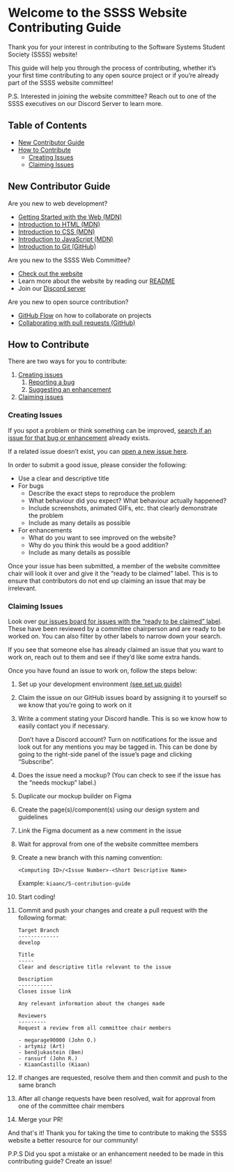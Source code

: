 # Welcome to the SSSS Website Contributing Guide
Thank you for your interest in contributing to the Software Systems Student Society (SSSS) website! 

This guide will help you through the process of contributing, whether it’s your first time contributing to any open source project or if you’re already part of the SSSS website committee! 

P.S. Interested in joining the website committee? Reach out to one of the SSSS executives on our Discord Server to learn more.

## Table of Contents
- [New Contributor Guide](#new-contributor-guide)
- [How to Contribute](#how-to-contribute)
  - [Creating Issues](#creating-issues)
  - [Claiming Issues](#claiming-issues)

## New Contributor Guide
Are you new to web development?
- [Getting Started with the Web (MDN)](https://developer.mozilla.org/en-US/docs/Learn/Getting_started_with_the_web)
- [Introduction to HTML (MDN)](https://developer.mozilla.org/en-US/docs/Learn/HTML/Introduction_to_HTML)
- [Introduction to CSS (MDN)](https://developer.mozilla.org/en-US/docs/Learn/CSS/First_steps)
- [Introduction to JavaScript (MDN)](https://developer.mozilla.org/en-US/docs/Learn/Getting_started_with_the_web/JavaScript_basics)
- [Introduction to Git (GitHub)](https://docs.github.com/en/get-started/using-git/about-git)

Are you new to the SSSS Web Committee?
- [Check out the website](https://ssss-sfu.github.io/)
- Learn more about the website by reading our [README](https://github.com/ssss-sfu/ssss-sfu.github.io/blob/master/README.md)
- Join our [Discord server](https://discord.com/invite/hY7WjXt)

Are you new to open source contribution?
- [GitHub Flow](https://docs.github.com/en/get-started/quickstart/github-flow) on how to collaborate on projects
- [Collaborating with pull requests (GitHub)](https://docs.github.com/en/pull-requests/collaborating-with-pull-requests)

## How to Contribute
There are two ways for you to contribute:
1. [Creating issues](#creating-issues)
    1. [Reporting a bug](#reporting-a-bug)
    2. [Suggesting an enhancement](#suggesting-an-enhancement)
2. [Claiming issues](#claiming-issues)

### Creating Issues
If you spot a problem or think something can be improved, [search if an issue for that bug or enhancement](https://github.com/ssss-sfu/ssss-sfu.github.io/issues) already exists. 

If a related issue doesn’t exist, you can [open a new issue here](https://github.com/ssss-sfu/ssss-sfu.github.io/issues/new). 

In order to submit a good issue, please consider the following:
- Use a clear and descriptive title
- For bugs
  - Describe the exact steps to reproduce the problem
  - What behaviour did you expect? What behaviour actually happened?
  - Include screenshots, animated GIFs, etc. that clearly demonstrate the problem
  - Include as many details as possible
- For enhancements
  - What do you want to see improved on the website? 
  - Why do you think this would be a good addition?
  - Include as many details as possible

Once your issue has been submitted, a member of the website committee chair will look it over and give it the “ready to be claimed” label. This is to ensure that contributors do not end up claiming an issue that may be irrelevant.

### Claiming Issues
Look over [our issues board for issues with the “ready to be claimed” label](https://github.com/ssss-sfu/ssss-sfu.github.io/labels/ready%20to%20be%20claimed). These have been reviewed by a committee chairperson and are ready to be worked on. You can also filter by other labels to narrow down your search. 

If you see that someone else has already claimed an issue that you want to work on, reach out to them and see if they’d like some extra hands.

Once you have found an issue to work on, follow the steps below:

1. Set up your development environment [(see set up guide)](https://github.com/ssss-sfu/ssss-sfu.github.io/blob/master/README.md)
2. Claim the issue on our GitHub issues board by assigning it to yourself so we know that you’re going to work on it
3. Write a comment stating your Discord handle. This is so we know how to easily contact you if necessary. 
    
    Don’t have a Discord account? Turn on notifications for the issue and look out for any mentions you may be tagged in. This can be done by going to the right-side panel of the issue’s page and clicking “Subscribe”.

4. Does the issue need a mockup? (You can check to see if the issue has the “needs mockup” label.)
  1. Duplicate our mockup builder on Figma
  2. Create the page(s)/component(s) using our design system and guidelines
  3. Link the Figma document as a new comment in the issue
  4. Wait for approval from one of the website committee members
5. Create a new branch with this naming convention:

    `<Computing ID>/<Issue Number>-<Short Descriptive Name>`

    Example:
    `kiaanc/5-contribution-guide`

6. Start coding!
7. Commit and push your changes and create a pull request with the following format:
    ```
    Target Branch
    -------------
    develop 
    
    Title
    -----
    Clear and descriptive title relevant to the issue

    Description
    -----------
    Closes issue link

    Any relevant information about the changes made

    Reviewers
    ---------
    Request a review from all committee chair members
    
    - megarage90000 (John O.)
    - artymiz (Art)
    - bendjukastein (Ben)
    - ransurf (John R.)
    - KiaanCastillo (Kiaan)
    ```
      
8. If changes are requested, resolve them and then commit and push to the same branch
9. After all change requests have been resolved, wait for approval from one of the committee chair members
10. Merge your PR!

And that's it! Thank you for taking the time to contribute to making the SSSS website a better resource for our community!

P.P.S Did you spot a mistake or an enhancement needed to be made in this contributing guide? Create an issue!
